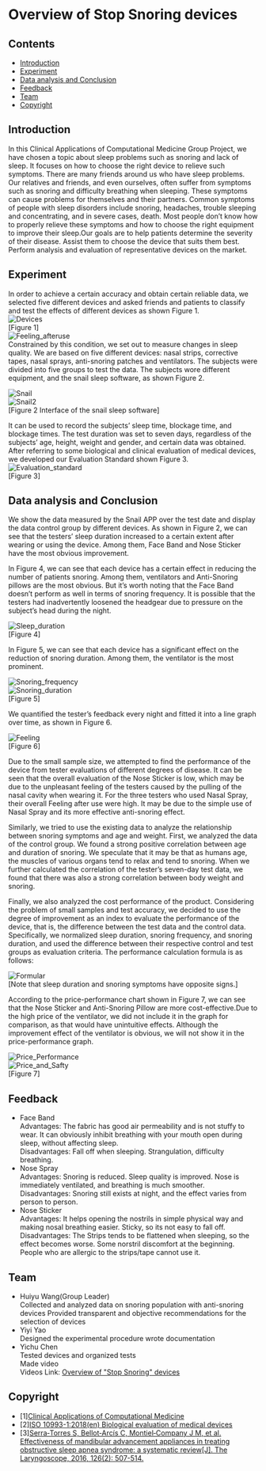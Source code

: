 # Overview of Stop Snoring devices

## Contents  
- [Introduction](#Introduction)  
- [Experiment](#Experiment)  
- [Data analysis and Conclusion](#Data-analysis-and-Conclusion)
- [Feedback](#Feedback)   
- [Team](#Team) 
- [Copyright](#Copyright)

## Introduction

In this Clinical Applications of Computational Medicine Group Project, we have chosen a topic about sleep problems such as snoring and lack of sleep. It focuses on how to choose the right device to relieve such symptoms. There are many friends around us who have sleep problems. Our relatives and friends, and even ourselves, often suffer from symptoms such as snoring and difficulty breathing when sleeping. These symptoms can cause problems for themselves and their partners. Common symptoms of people with sleep disorders include snoring, headaches, trouble sleeping and concentrating, and in severe cases, death. Most people don’t know how to properly relieve these symptoms and how to choose the right equipment to improve their sleep.Our goals are to help patients determine the severity of their disease. Assist them to choose the device that suits them best. Perform analysis and evaluation of representative devices on the market.


## Experiment

In order to achieve a certain accuracy and obtain certain reliable data, we selected five different devices and asked friends and patients to classify and test the effects of different devices as shown Figure 1.  
![Devices](./References_images/Devices.PNG)  
[Figure 1]  
![Feeling_afteruse](./References_images/Feeling_afteruse.jpg)  
Constrained by this condition, we set out to measure changes in sleep quality.
We are based on five different devices: nasal strips, corrective tapes, nasal sprays, anti-snoring patches and ventilators. The subjects were divided into five groups to test the data. The subjects wore different equipment, and the snail sleep software, as shown Figure 2.

![Snail](./References_images/Snail.PNG)  
![Snail2](./References_images/Snail2.PNG)  
[Figure 2 Interface of the snail sleep software]      

It can be used to record the subjects’ sleep time, blockage time, and blockage times. The test duration was set to seven days, regardless of the subjects’ age, height, weight and gender, and certain data was obtained.
After referring to some biological and clinical evaluation of medical devices, we developed our Evaluation Standard shown Figure 3.  
![Evaluation_standard](./References_images/Evaluation_standard.PNG)    
[Figure 3]  



## Data analysis and Conclusion

We show the data measured by the Snail APP over the test date and display the data control group by different devices. As shown in Figure 2, we can see that the testers’ sleep duration increased to a certain extent after wearing or using the device. Among them, Face Band and Nose Sticker have the most obvious improvement.  

In Figure 4, we can see that each device has a certain effect in reducing the number of patients snoring. Among them, ventilators and Anti-Snoring pillows are the most obvious. But it’s worth noting that the Face Band doesn’t perform as well in terms of snoring frequency. It is possible that the testers had inadvertently loosened the headgear due to pressure on the subject’s head during the night.  

![Sleep_duration](./Visualisation/Sleep_duration.jpg)    
[Figure 4] 

In Figure 5, we can see that each device has a significant effect on the reduction of snoring duration. Among them, the ventilator is the most prominent.   

![Snoring_frequency](./Visualisation/Snoring_frequency.jpg)    
![Snoring_duration](./Visualisation/Snoring_duration.jpg)    
[Figure 5]

We quantified the tester’s feedback every night and fitted it into a line graph over time, as shown in Figure 6.   

![Feeling](./Visualisation/Feeling.jpg)    
[Figure 6]

Due to the small sample size, we attempted to find the performance of the device from tester evaluations of different degrees of disease. It can be seen that the overall evaluation of the Nose Sticker is low, which may be due to the unpleasant feeling of the testers caused by the pulling of the nasal cavity when wearing it. For the three testers who used Nasal Spray, their overall Feeling after use were high. It may be due to the simple use of Nasal Spray and its more effective anti-snoring effect.  

Similarly, we tried to use the existing data to analyze the relationship between snoring symptoms and age and weight. First, we analyzed the data of the control group. 
We found a strong positive correlation between age and duration of snoring. We speculate that it may be that as humans age, the muscles of various organs tend to relax and tend to snoring. When we further calculated the correlation of the tester’s seven-day test data, we found that there was also a strong correlation between body weight and snoring.

Finally, we also analyzed the cost performance of the product. Considering the problem of small samples and test accuracy, we decided to use the degree of improvement as an index to evaluate the performance of the device, that is, the difference between the test data and the control data. Specifically, we normalized sleep duration, snoring frequency, and snoring duration, and used the difference between their respective control and test groups as evaluation criteria. The performance calculation formula is as follows:  

![Formular](./References_images/Formular.PNG)    
[Note that sleep duration and snoring symptoms have opposite signs.]

According to the price-performance chart shown in Figure 7, we can see that the Nose Sticker and Anti-Snoring Pillow are more cost-effective.Due to the high price of the ventilator, we did not include it in the graph for comparison, as that would have unintuitive effects. Although the improvement effect of the ventilator is obvious, we will not show it in the price-performance graph.  

![Price_Performance](./Visualisation/Price_Performance.jpg)  
![Price_and_Safty](./References_images/Price_and_Safty.jpg)         
[Figure 7]



## Feedback

* Face Band  
Advantages: The fabric has good air permeability and is not stuffy to wear. It can obviously inhibit breathing with your mouth open during sleep, without affecting sleep.   
Disadvantages: Fall off when sleeping. Strangulation, difficulty breathing.  
* Nose Spray  
Advantages: Snoring is reduced. Sleep quality is improved. Nose is immediately ventilated, and breathing is much smoother.  
Disadvantages: Snoring still exists at night, and the effect varies from person to person.  
* Nose Sticker  
Advantages: It helps opening the nostrils in simple physical way and making nosal breathing easier. Sticky, so its not easy to fall off.  
Disadvantages: The Strips tends to be flattened when sleeping, so the effect becomes worse. Some norstril discomfort at the beginning. People who are allergic to the strips/tape cannot use it.  


## Team
* Huiyu Wang(Group Leader)  
Collected and analyzed data on snoring population with anti-snoring devices
Provided transparent and objective recommendations for the selection of devices
* Yiyi Yao  
Designed the experimental procedure
wrote documentation  
* Yichu Chen  
Tested devices and organized tests  
Made video  
Videos Link: [Overview of "Stop Snoring" devices](https://www.youtube.com/watch?v=fkBrQGWJPI8)



## Copyright
* [1][Clinical Applications of Computational Medicine](https://www.ce.cit.tum.de/ldv/lehre/clinical-applications-of-computational-medicine/)
* [2][ISO 10993-1:2018(en) Biological evaluation of medical devices](https://www.iso.org/obp/ui#iso:std:iso:10993:-1:ed-5:v2:en)
* [3][Serra‐Torres S, Bellot‐Arcís C, Montiel‐Company J M, et al. Effectiveness of mandibular advancement appliances in treating obstructive sleep apnea syndrome: a systematic review[J]. The Laryngoscope, 2016, 126(2): 507-514.](https://onlinelibrary.wiley.com/doi/abs/10.1002/lary.25505)
